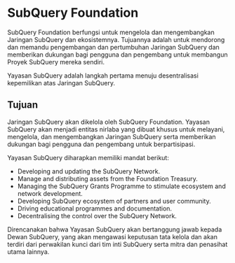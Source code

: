 # SubQuery Foundation

SubQuery Foundation berfungsi untuk mengelola dan mengembangkan Jaringan SubQuery dan ekosistemnya. Tujuannya adalah untuk mendorong dan memandu pengembangan dan pertumbuhan Jaringan SubQuery dan memberikan dukungan bagi pengguna dan pengembang untuk membangun Proyek SubQuery mereka sendiri.

Yayasan SubQuery adalah langkah pertama menuju desentralisasi kepemilikan atas Jaringan SubQuery.

## Tujuan

Jaringan SubQuery akan dikelola oleh SubQuery Foundation. Yayasan SubQuery akan menjadi entitas nirlaba yang dibuat khusus untuk melayani, mengelola, dan mengembangkan Jaringan SubQuery serta memberikan dukungan bagi pengguna dan pengembang untuk berpartisipasi.

Yayasan SubQuery diharapkan memiliki mandat berikut:
- Developing and updating the SubQuery Network.
- Manage and distributing assets from the Foundation Treasury.
- Managing the SubQuery Grants Programme to stimulate ecosystem and network development.
- Developing SubQuery ecosystem of partners and user community.
- Driving educational programmes and documentation.
- Decentralising the control over the SubQuery Network.

Direncanakan bahwa Yayasan SubQuery akan bertanggung jawab kepada Dewan SubQuery, yang akan mengawasi keputusan tata kelola dan akan terdiri dari perwakilan kunci dari tim inti SubQuery serta mitra dan penasihat utama lainnya.
